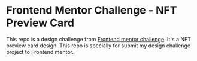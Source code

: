 # Frontend Mentor Challenge - NFT Preview Card
This repo is a design challenge from [Frontend mentor challenge](www.frontendmentor.io). It's a NFT preview card design. This repo is specially for submit my design challenge project to Frontend mentor.
